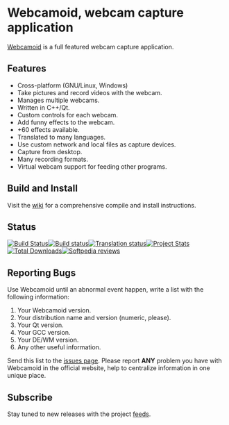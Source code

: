 # Webcamoid, webcam capture application #

[Webcamoid](https://webcamoid.github.io/) is a full featured webcam capture application.

## Features ##

* Cross-platform (GNU/Linux, Windows)
* Take pictures and record videos with the webcam.
* Manages multiple webcams.
* Written in C++/Qt.
* Custom controls for each webcam.
* Add funny effects to the webcam.
* +60 effects available.
* Translated to many languages.
* Use custom network and local files as capture devices.
* Capture from desktop.
* Many recording formats.
* Virtual webcam support for feeding other programs.

## Build and Install ##

Visit the [wiki](https://github.com/webcamoid/webcamoid/wiki) for a comprehensive compile and install instructions.

## Status ##

[![Build Status](https://travis-ci.org/webcamoid/webcamoid.svg?branch=master)](https://travis-ci.org/webcamoid/webcamoid)[![Build status](https://ci.appveyor.com/api/projects/status/hrgbf3qe52ysr8gl?svg=true)](https://ci.appveyor.com/project/hipersayanX/webcamoid)[![Translation status](https://hosted.weblate.org/widgets/webcamoid/-/svg-badge.svg)](https://hosted.weblate.org/engage/webcamoid/?utm_source=widget)[![Project Stats](https://www.openhub.net/p/Webcamoid/widgets/project_thin_badge.gif)](https://www.openhub.net/p/Webcamoid)[![Total Downloads](https://img.shields.io/github/downloads/webcamoid/webcamoid/total.svg)](https://github.com/webcamoid/webcamoid/releases)[![Softpedia reviews](https://img.shields.io/badge/review-softpedia-ff69b4.svg)](http://www.softpedia.com/get/Internet/WebCam/Webcamoid.shtml)

## Reporting Bugs ##

Use Webcamoid until an abnormal event happen, write a list with the following information:

1. Your Webcamoid version.
2. Your distribution name and version (numeric, please).
3. Your Qt version.
4. Your GCC version.
5. Your DE/WM version.
6. Any other useful information.

Send this list to the [issues page](http://github.com/webcamoid/webcamoid/issues). Please report **ANY** problem you have with Webcamoid in the official website, help to centralize information in one unique place.

## Subscribe ##

Stay tuned to new releases with the project [feeds](https://github.com/webcamoid/webcamoid/releases.atom).
